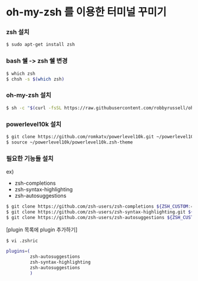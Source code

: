 # oh-my-zsh 를 이용한 터미널 꾸미기

### zsh 설치
```bash
$ sudo apt-get install zsh
```
### bash 쉘 -> zsh 쉘 변경  
```bash
$ which zsh
$ chsh -s $(which zsh)
```

### oh-my-zsh 설치
```bash
$ sh -c "$(curl -fsSL https://raw.githubusercontent.com/robbyrussell/oh-my-zsh/master/tools/install.sh)"
```

### powerlevel10k 설치
```bash
$ git clone https://github.com/romkatv/powerlevel10k.git ~/powerlevel10k
$ source ~/powerlevel10k/powerlevel10k.zsh-theme
```

### 필요한 기능들 설치  
ex)  
- zsh-completions
- zsh-syntax-highlighting
- zsh-autosuggestions

```bash
$ git clone https://github.com/zsh-users/zsh-completions ${ZSH_CUSTOM:=~/.oh-my-zsh/custom}/plugins/zsh-completions
$ git clone https://github.com/zsh-users/zsh-syntax-highlighting.git ${ZSH_CUSTOM:-~/.oh-my-zsh/custom}/plugins/zsh-syntax-highlighting
$ git clone https://github.com/zsh-users/zsh-autosuggestions ${ZSH_CUSTOM:-~/.oh-my-zsh/custom}/plugins/zsh-autosuggestions
```

[plugin 목록에 plugin 추가하기]
```bash
$ vi .zshric
```
```bash
plugins=(
         zsh-autosuggestions
         zsh-syntax-highlighting
         zsh-autosuggestions
         )
```
